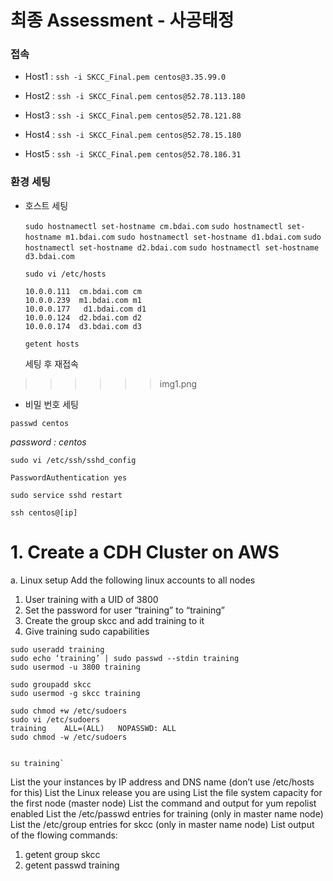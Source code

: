 # 최종 Assessment - 사공태정 


### 접속

* Host1 : `ssh -i SKCC_Final.pem centos@3.35.99.0`

* Host2 : `ssh -i SKCC_Final.pem centos@52.78.113.180`

* Host3 : `ssh -i SKCC_Final.pem centos@52.78.121.88`

* Host4 : `ssh -i SKCC_Final.pem centos@52.78.15.180`

* Host5 : `ssh -i SKCC_Final.pem centos@52.78.186.31`


### 환경 세팅

* 호스트 세팅

  `sudo hostnamectl set-hostname cm.bdai.com`
  `sudo hostnamectl set-hostname m1.bdai.com`
  `sudo hostnamectl set-hostname d1.bdai.com`
  `sudo hostnamectl set-hostname d2.bdai.com`
  `sudo hostnamectl set-hostname d3.bdai.com`

  `sudo vi /etc/hosts`

  ```
  10.0.0.111  cm.bdai.com cm
  10.0.0.239  m1.bdai.com m1
  10.0.0.177   d1.bdai.com d1
  10.0.0.124  d2.bdai.com d2
  10.0.0.174  d3.bdai.com d3
  ```

  `getent hosts`
  
  세팅 후 재접속

>>>>>> img1.png  

* 비밀 번호 세팅

`passwd centos`

_password : centos_
 
`sudo vi /etc/ssh/sshd_config`

```
PasswordAuthentication yes
```

`sudo service sshd restart`

`ssh centos@[ip]`



# 1. Create a CDH Cluster on AWS

a. Linux setup
Add the following linux accounts to all nodes
 1. User training with a UID of 3800
 2. Set the password for user “training” to “training” 
 3. Create the group skcc and add training to it
 4. Give training sudo capabilities
 
 ```
 sudo useradd training
 sudo echo ‘training’ | sudo passwd --stdin training
 sudo usermod -u 3800 training

 sudo groupadd skcc
 sudo usermod -g skcc training
 
 sudo chmod +w /etc/sudoers
 sudo vi /etc/sudoers
 training    ALL=(ALL)   NOPASSWD: ALL
 sudo chmod -w /etc/sudoers


 su training`
```
List the your instances by IP address and DNS name (don’t use /etc/hosts for this)
List the Linux release you are using
List the file system capacity for the first node (master node)
List the command and output for yum repolist enabled
List the /etc/passwd entries for training (only in master name node) List the /etc/group entries for skcc (only in master name node)
List output of the flowing commands:
 1. getent group skcc
 2. getent passwd training
